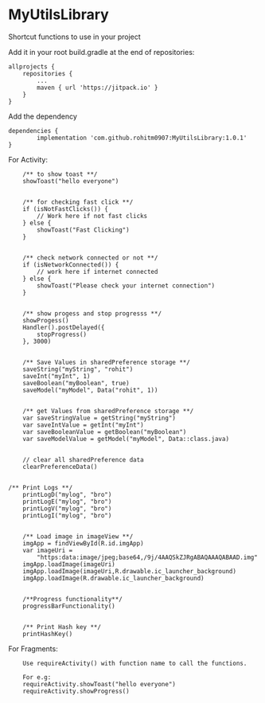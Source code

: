 # MyUtilsLibrary
Shortcut functions to use in your project


Add it in your root build.gradle at the end of repositories:

	allprojects {
		repositories {
			...
			maven { url 'https://jitpack.io' }
		}
	}
  
  
Add the dependency

	dependencies {
	        implementation 'com.github.rohitm0907:MyUtilsLibrary:1.0.1'
	}
	
	
	
For Activity:
	
        /** to show toast **/
        showToast("hello everyone")
	
	
        /** for checking fast click **/
        if (isNotFastClicks()) {
            // Work here if not fast clicks
        } else {
            showToast("Fast Clicking")
        }


        /** check network connected or not **/
        if (isNetworkConnected()) {
            // work here if internet connected
        } else {
            showToast("Please check your internet connection")
        }


        /** show progess and stop progresss **/
        showProgess()
        Handler().postDelayed({
            stopProgress()
        }, 3000)


        /** Save Values in sharedPreference storage **/
        saveString("myString", "rohit")
        saveInt("myInt", 1)
        saveBoolean("myBoolean", true)
        saveModel("myModel", Data("rohit", 1))


        /** get Values from sharedPreference storage **/
        var saveStringValue = getString("myString")
        var saveIntValue = getInt("myInt")
        var saveBooleanValue = getBoolean("myBoolean")
        var saveModelValue = getModel("myModel", Data::class.java)


        // clear all sharedPreference data 
        clearPreferenceData()
	
	
	/** Print Logs **/
        printLogD("mylog", "bro")
        printLogE("mylog", "bro")
        printLogV("mylog", "bro")
        printLogI("mylog", "bro")


        /** Load image in imageView **/
        imgApp = findViewById(R.id.imgApp)
        var imageUri =
            "https:data:image/jpeg;base64,/9j/4AAQSkZJRgABAQAAAQABAAD.img"
        imgApp.loadImage(imageUri)
        imgApp.loadImage(imageUri,R.drawable.ic_launcher_background)
        imgApp.loadImage(R.drawable.ic_launcher_background)
	
	
        /**Progress functionality**/
        progressBarFunctionality()


        /** Print Hash key **/
        printHashKey()

	
	
For Fragments:

        Use requireActivity() with function name to call the functions.
	   
	    For e.g:  
	    requireActivity.showToast("hello everyone")
	    requireActivity.showProgress()
	    
	  
	
